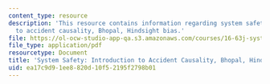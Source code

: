 ```yaml
---
content_type: resource
description: 'This resource contains information regarding system safety: Introduction
  to accident causality, Bhopal, Hindsight bias.'
file: https://ol-ocw-studio-app-qa.s3.amazonaws.com/courses/16-63j-system-safety-spring-2016/ea17c9d91ee8820d10f52195f2798b01_MIT16_63JS16_LecNotes2.pdf
file_type: application/pdf
resourcetype: Document
title: 'System Safety: Introduction to Accident Causality, Bhopal, Hindsight Bias'
uid: ea17c9d9-1ee8-820d-10f5-2195f2798b01
---
```

